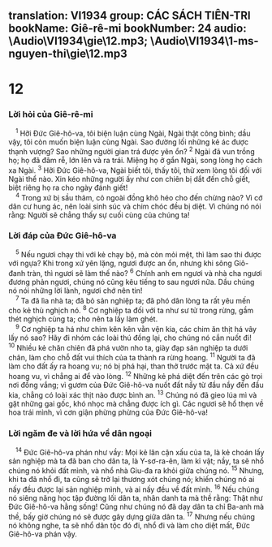 translation: VI1934
group: CÁC SÁCH TIÊN-TRI
bookName: Giê-rê-mi 
bookNumber: 24
audio: \Audio\VI1934\gie\12.mp3; \Audio\VI1934\1-ms-nguyen-thi\gie\12.mp3
-------

<div class="title"><h1>12</h1><h3>Lời hỏi của Giê-rê-mi</h3></div>
<span class="verse gie_12_1"> <sup>1</sup> Hỡi Đức Giê-hô-va, tôi biện luận cùng Ngài, Ngài thật công bình; dầu vậy, tôi còn muốn biện luận cùng Ngài. Sao đường lối những kẻ ác được thạnh vượng? Sao những người gian trá được yên ổn? </span>
<span class="verse gie_12_2"><sup>2</sup> Ngài đã vun trồng họ; họ đã đâm rễ, lớn lên và ra trái. Miệng họ ở gần Ngài, song lòng họ cách xa Ngài. </span>
<span class="verse gie_12_3"><sup>3</sup> Hỡi Đức Giê-hô-va, Ngài biết tôi, thấy tôi, thử xem lòng tôi đối với Ngài thể nào. Xin kéo những người ấy như con chiên bị dắt đến chỗ giết, biệt riêng họ ra cho ngày đánh giết! <br/></span>
<span class="verse gie_12_4"> <sup>4</sup> Trong xứ bị sầu thảm, cỏ ngoài đồng khô héo cho đến chừng nào? Vì cớ dân cư hung ác, nên loài sinh súc và chim chóc đều bị diệt. Vì chúng nó nói rằng: Người sẽ chẳng thấy sự cuối cùng của chúng ta! <br/></span>
<div class="title"><h3>Lời đáp của Đức Giê-hô-va</h3></div>
<span class="verse gie_12_5"> <sup>5</sup> Nếu ngươi chạy thi với kẻ chạy bộ, mà còn mỏi mệt, thì làm sao thi được với ngựa? Khi trong xứ yên lặng, ngươi được an ổn, nhưng khi sông Giô-đanh tràn, thì ngươi sẽ làm thế nào? </span>
<span class="verse gie_12_6"><sup>6</sup> Chính anh em ngươi và nhà cha ngươi đương phản ngươi, chúng nó cũng kêu tiếng to sau ngươi nữa. Dầu chúng nó nói những lời lành, ngươi chớ nên tin! <br/></span>
<span class="verse gie_12_7"> <sup>7</sup> Ta đã lìa nhà ta; đã bỏ sản nghiệp ta; đã phó dân lòng ta rất yêu mến cho kẻ thù nghịch nó. </span>
<span class="verse gie_12_8"><sup>8</sup> Cơ nghiệp ta đối với ta như sư tử trong rừng, gầm thét nghịch cùng ta; cho nên ta lấy làm ghét. <br/></span>
<span class="verse gie_12_9"> <sup>9</sup> Cơ nghiệp ta há như chim kên kên vằn vện kia, các chim ăn thịt há vây lấy nó sao? Hãy đi nhóm các loài thú đồng lại, cho chúng nó cắn nuốt đi! </span>
<span class="verse gie_12_10"><sup>10</sup> Nhiều kẻ chăn chiên đã phá vườn nho ta, giày đạp sản nghiệp ta dưới chân, làm cho chỗ đất vui thích của ta thành ra rừng hoang. </span>
<span class="verse gie_12_11"><sup>11</sup> Người ta đã làm cho đất ấy ra hoang vu; nó bị phá hại, than thở trước mặt ta. Cả xứ đều hoang vu, vì chẳng ai để vào lòng. </span>
<span class="verse gie_12_12"><sup>12</sup> Những kẻ phá diệt đến trên các gò trọi nơi đồng vắng; vì gươm của Đức Giê-hô-va nuốt đất nầy từ đầu nầy đến đầu kia, chẳng có loài xác thịt nào được bình an. </span>
<span class="verse gie_12_13"><sup>13</sup> Chúng nó đã gieo lúa mì và gặt những gai gốc, khó nhọc mà chẳng được ích gì. Các ngươi sẽ hổ thẹn về hoa trái mình, vì cơn giận phừng phừng của Đức Giê-hô-va! <br/></span>
<div class="title"><h3>Lời ngăm đe và lời hứa về dân ngoại</h3></div>
<span class="verse gie_12_14"> <sup>14</sup> Đức Giê-hô-va phán như vầy: Mọi kẻ lân cận xấu của ta, là kẻ choán lấy sản nghiệp mà ta đã ban cho dân ta, là Y-sơ-ra-ên, làm kỉ vật; nầy, ta sẽ nhổ chúng nó khỏi đất mình, và nhổ nhà Giu-đa ra khỏi giữa chúng nó. </span>
<span class="verse gie_12_15"><sup>15</sup> Nhưng, khi ta đã nhổ đi, ta cũng sẽ trở lại thương xót chúng nó; khiến chúng nó ai nấy đều được lại sản nghiệp mình, và ai nấy đều về đất mình. </span>
<span class="verse gie_12_16"><sup>16</sup> Nếu chúng nó siêng năng học tập đường lối dân ta, nhân danh ta mà thề rằng: Thật như Đức Giê-hô-va hằng sống! Cũng như chúng nó đã dạy dân ta chỉ Ba-anh mà thề, bấy giờ chúng nó sẽ được gây dựng giữa dân ta. </span>
<span class="verse gie_12_17"><sup>17</sup> Nhưng nếu chúng nó không nghe, ta sẽ nhổ dân tộc đó đi, nhổ đi và làm cho diệt mất, Đức Giê-hô-va phán vậy. <br/></span>
